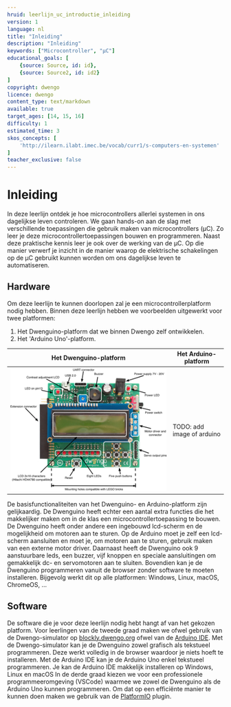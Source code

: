 ```yaml
---
hruid: leerlijn_uc_introductie_inleiding
version: 1
language: nl
title: "Inleiding"
description: "Inleiding"
keywords: ["Microcontroller", "µC"]
educational_goals: [
    {source: Source, id: id}, 
    {source: Source2, id: id2}
]
copyright: dwengo
licence: dwengo
content_type: text/markdown
available: true
target_ages: [14, 15, 16]
difficulty: 1
estimated_time: 3
skos_concepts: [
    'http://ilearn.ilabt.imec.be/vocab/curr1/s-computers-en-systemen'
]
teacher_exclusive: false
---
```


# Inleiding

In deze leerlijn ontdek je hoe microcontrollers allerlei systemen in ons dagelijkse leven controleren. We gaan hands-on aan de slag met verschillende toepassingen die gebruik maken van microcontrollers (µC). Zo leer je deze microcontrollertoepassingen bouwen en programmeren. Naast deze praktische kennis leer je ook over de werking van de µC. Op die manier verwerf je inzicht in de manier waarop de elektrische schakelingen op de µC gebruikt kunnen worden om ons dagelijkse leven te automatiseren.

## Hardware
Om deze leerlijn te kunnen doorlopen zal je een microcontrollerplatform nodig hebben. Binnen deze leerlijn hebben we voorbeelden uitgewerkt voor twee platformen:

1. Het Dwenguino-platform dat we binnen Dwengo zelf ontwikkelen.
2. Het 'Arduino Uno'-platform.

| Het Dwenguino-platform | Het Arduino-platform  |
| - | -- |
| ![Het Dwenguino-platform](img/dwenguino.png "Het Dwenguino-platform") | TODO: add image of arduino |

De basisfunctionaliteiten van het Dwenguino- en Arduino-platform zijn gelijkaardig. De Dwenguino heeft echter een aantal extra functies die het makkelijker maken om in de klas een microcontrollertoepassing te bouwen. De Dwenguino heeft onder andere een ingebouwd lcd-scherm en de mogelijkheid om motoren aan te sturen. Op de Arduino moet je zelf een lcd-scherm aansluiten en moet je, om motoren aan te sturen, gebruik maken van een externe motor driver. Daarnaast heeft de Dwenguino ook 9 aanstuurbare leds, een buzzer, vijf knoppen en speciale aansluitingen om gemakkelijk dc- en servomotoren aan te sluiten. Bovendien kan je de Dwenguino programmeren vanuit de browser zonder software te moeten installeren. Bijgevolg werkt dit op alle platformen: Windows, Linux, macOS, ChromeOS, ...

## Software
De software die je voor deze leerlijn nodig hebt hangt af van het gekozen platform. Voor leerlingen van de tweede graad maken we ofwel gebruik van de Dwengo-simulator op [blockly.dwengo.org](https://blockly.dwengo.org) ofwel van de [Arduino IDE](https://www.arduino.cc/en/software). Met de Dwengo-simulator kan je de Dwenguino zowel grafisch als tekstueel programmeren. Deze werkt volledig in de browser waardoor je niets hoeft te installeren. Met de Arduino IDE kan je de Arduino Uno enkel tekstueel programmeren. Je kan de Arduino IDE makkelijk installeren op Windows, Linux en macOS
In de derde graad kiezen we voor een professionele programmeeromgeving (VSCode) waarmee we zowel de Dwenguino als de Arduino Uno kunnen programmeren. Om dat op een efficiënte manier te kunnen doen maken we gebruik van de [PlatformIO](https://platformio.org/) plugin.
